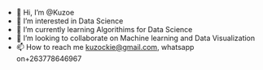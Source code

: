 - 👋 Hi, I’m @Kuzoe
- 👀 I’m interested in Data Science
- 🌱 I’m currently learning Algorithims for Data Science
- 💞️ I’m looking to collaborate on Machine learning and Data Visualization
- 📫 How to reach me kuzockie@gmail.com, whatsapp on+263778646967

<!---
Kuzoe/Kuzoe is a ✨ special ✨ repository because its `README.md` (this file) appears on your GitHub profile.
You can click the Preview link to take a look at your changes.
--->
